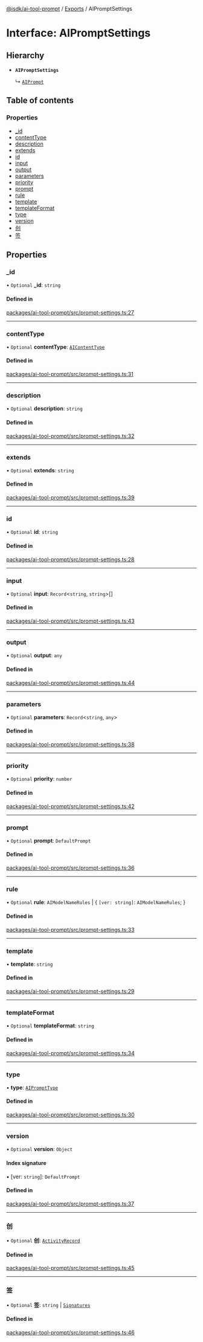 [@isdk/ai-tool-prompt](../README.md) / [Exports](../modules.md) / AIPromptSettings

# Interface: AIPromptSettings

## Hierarchy

- **`AIPromptSettings`**

  ↳ [`AIPrompt`](../classes/AIPrompt.md)

## Table of contents

### Properties

- [\_id](AIPromptSettings.md#_id)
- [contentType](AIPromptSettings.md#contenttype)
- [description](AIPromptSettings.md#description)
- [extends](AIPromptSettings.md#extends)
- [id](AIPromptSettings.md#id)
- [input](AIPromptSettings.md#input)
- [output](AIPromptSettings.md#output)
- [parameters](AIPromptSettings.md#parameters)
- [priority](AIPromptSettings.md#priority)
- [prompt](AIPromptSettings.md#prompt)
- [rule](AIPromptSettings.md#rule)
- [template](AIPromptSettings.md#template)
- [templateFormat](AIPromptSettings.md#templateformat)
- [type](AIPromptSettings.md#type)
- [version](AIPromptSettings.md#version)
- [创](AIPromptSettings.md#创)
- [签](AIPromptSettings.md#签)

## Properties

### \_id

• `Optional` **\_id**: `string`

#### Defined in

[packages/ai-tool-prompt/src/prompt-settings.ts:27](https://github.com/isdk/ai-tool-prompt.js/blob/ffaa261cd86a0ca8677341b2005ef6cebe1128d8/src/prompt-settings.ts#L27)

___

### contentType

• `Optional` **contentType**: [`AIContentType`](../modules.md#aicontenttype)

#### Defined in

[packages/ai-tool-prompt/src/prompt-settings.ts:31](https://github.com/isdk/ai-tool-prompt.js/blob/ffaa261cd86a0ca8677341b2005ef6cebe1128d8/src/prompt-settings.ts#L31)

___

### description

• `Optional` **description**: `string`

#### Defined in

[packages/ai-tool-prompt/src/prompt-settings.ts:32](https://github.com/isdk/ai-tool-prompt.js/blob/ffaa261cd86a0ca8677341b2005ef6cebe1128d8/src/prompt-settings.ts#L32)

___

### extends

• `Optional` **extends**: `string`

#### Defined in

[packages/ai-tool-prompt/src/prompt-settings.ts:39](https://github.com/isdk/ai-tool-prompt.js/blob/ffaa261cd86a0ca8677341b2005ef6cebe1128d8/src/prompt-settings.ts#L39)

___

### id

• `Optional` **id**: `string`

#### Defined in

[packages/ai-tool-prompt/src/prompt-settings.ts:28](https://github.com/isdk/ai-tool-prompt.js/blob/ffaa261cd86a0ca8677341b2005ef6cebe1128d8/src/prompt-settings.ts#L28)

___

### input

• `Optional` **input**: `Record`\<`string`, `string`\>[]

#### Defined in

[packages/ai-tool-prompt/src/prompt-settings.ts:43](https://github.com/isdk/ai-tool-prompt.js/blob/ffaa261cd86a0ca8677341b2005ef6cebe1128d8/src/prompt-settings.ts#L43)

___

### output

• `Optional` **output**: `any`

#### Defined in

[packages/ai-tool-prompt/src/prompt-settings.ts:44](https://github.com/isdk/ai-tool-prompt.js/blob/ffaa261cd86a0ca8677341b2005ef6cebe1128d8/src/prompt-settings.ts#L44)

___

### parameters

• `Optional` **parameters**: `Record`\<`string`, `any`\>

#### Defined in

[packages/ai-tool-prompt/src/prompt-settings.ts:38](https://github.com/isdk/ai-tool-prompt.js/blob/ffaa261cd86a0ca8677341b2005ef6cebe1128d8/src/prompt-settings.ts#L38)

___

### priority

• `Optional` **priority**: `number`

#### Defined in

[packages/ai-tool-prompt/src/prompt-settings.ts:42](https://github.com/isdk/ai-tool-prompt.js/blob/ffaa261cd86a0ca8677341b2005ef6cebe1128d8/src/prompt-settings.ts#L42)

___

### prompt

• `Optional` **prompt**: `DefaultPrompt`

#### Defined in

[packages/ai-tool-prompt/src/prompt-settings.ts:36](https://github.com/isdk/ai-tool-prompt.js/blob/ffaa261cd86a0ca8677341b2005ef6cebe1128d8/src/prompt-settings.ts#L36)

___

### rule

• `Optional` **rule**: `AIModelNameRules` \| \{ `[ver: string]`: `AIModelNameRules`;  }

#### Defined in

[packages/ai-tool-prompt/src/prompt-settings.ts:33](https://github.com/isdk/ai-tool-prompt.js/blob/ffaa261cd86a0ca8677341b2005ef6cebe1128d8/src/prompt-settings.ts#L33)

___

### template

• **template**: `string`

#### Defined in

[packages/ai-tool-prompt/src/prompt-settings.ts:29](https://github.com/isdk/ai-tool-prompt.js/blob/ffaa261cd86a0ca8677341b2005ef6cebe1128d8/src/prompt-settings.ts#L29)

___

### templateFormat

• `Optional` **templateFormat**: `string`

#### Defined in

[packages/ai-tool-prompt/src/prompt-settings.ts:34](https://github.com/isdk/ai-tool-prompt.js/blob/ffaa261cd86a0ca8677341b2005ef6cebe1128d8/src/prompt-settings.ts#L34)

___

### type

• **type**: [`AIPromptType`](../modules.md#aiprompttype)

#### Defined in

[packages/ai-tool-prompt/src/prompt-settings.ts:30](https://github.com/isdk/ai-tool-prompt.js/blob/ffaa261cd86a0ca8677341b2005ef6cebe1128d8/src/prompt-settings.ts#L30)

___

### version

• `Optional` **version**: `Object`

#### Index signature

▪ [ver: `string`]: `DefaultPrompt`

#### Defined in

[packages/ai-tool-prompt/src/prompt-settings.ts:37](https://github.com/isdk/ai-tool-prompt.js/blob/ffaa261cd86a0ca8677341b2005ef6cebe1128d8/src/prompt-settings.ts#L37)

___

### 创

• `Optional` **创**: [`ActivityRecord`](ActivityRecord.md)

#### Defined in

[packages/ai-tool-prompt/src/prompt-settings.ts:45](https://github.com/isdk/ai-tool-prompt.js/blob/ffaa261cd86a0ca8677341b2005ef6cebe1128d8/src/prompt-settings.ts#L45)

___

### 签

• `Optional` **签**: `string` \| [`Signatures`](Signatures.md)

#### Defined in

[packages/ai-tool-prompt/src/prompt-settings.ts:46](https://github.com/isdk/ai-tool-prompt.js/blob/ffaa261cd86a0ca8677341b2005ef6cebe1128d8/src/prompt-settings.ts#L46)
